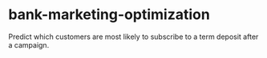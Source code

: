 # bank-marketing-optimization
Predict which customers are most likely to subscribe to a term deposit after a campaign.
